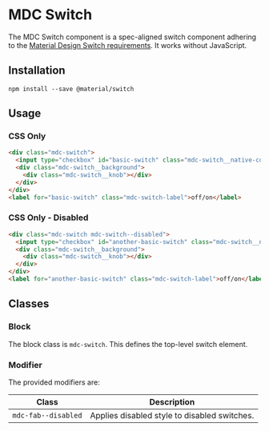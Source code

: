 # MDC Switch

The MDC Switch component is a spec-aligned switch component adhering to the
[Material Design Switch requirements](https://material.io/guidelines/components/selection-controls.html#selection-controls-switch).
It works without JavaScript.

## Installation

```
npm install --save @material/switch
```

## Usage

### CSS Only
```html
<div class="mdc-switch">    
  <input type="checkbox" id="basic-switch" class="mdc-switch__native-control" />
  <div class="mdc-switch__background">
    <div class="mdc-switch__knob"></div>
  </div>
</div>
<label for="basic-switch" class="mdc-switch-label">off/on</label>
```

### CSS Only - Disabled
```html
<div class="mdc-switch mdc-switch--disabled">    
  <input type="checkbox" id="another-basic-switch" class="mdc-switch__native-control" disabled />
  <div class="mdc-switch__background">
    <div class="mdc-switch__knob"></div>
  </div>
</div>
<label for="another-basic-switch" class="mdc-switch-label">off/on</label>
```

## Classes

### Block

The block class is `mdc-switch`. This defines the top-level switch element.

### Modifier

The provided modifiers are:

| Class                 | Description                                  |
| ----------------------| -------------------------------------------- |
| `mdc-fab--disabled`   | Applies disabled style to disabled switches. |
